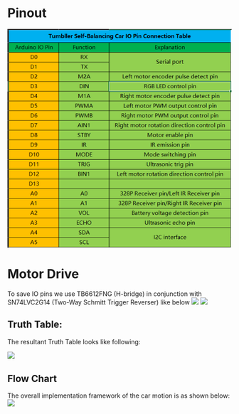 # Pinout
<img src= "https://github.com/haider-rizvi-github/Self-Balancing-Robot/blob/main/reference%20material/Pin%20ports.png"  width="520">

# Motor Drive
To save IO pins we use TB6612FNG (H-bridge) in conjunction with SN74LVC2G14 (Two-Way Schmitt Trigger Reverser) like below 
<img src= "https://github.com/user-attachments/assets/eca88126-7f42-417b-86ec-745b861a1531"  width="480">
<img src= "https://github.com/user-attachments/assets/c2305d4b-a919-4fbb-9a67-0044d94804b9"  width="240">

## Truth Table:
The resultant Truth Table looks like following:

<img src= "https://github.com/user-attachments/assets/2419061f-ebe0-4e08-97cf-f5a7c60095f1"  width="240">

## Flow Chart 
The overall implementation framework of the car motion is as shown below:
<img src= "https://github.com/user-attachments/assets/203b838d-be3a-4089-a271-cb5dfee86af4"  width="480">
